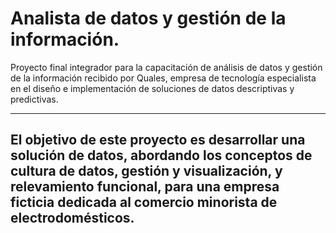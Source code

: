 # Analista de datos y gestión de la información. 

<div id = "header" align = "center">
</div>

Proyecto final integrador para la capacitación de análisis de datos y gestión de la información recibido por Quales, empresa de tecnología especialista en el diseño e implementación de soluciones de datos descriptivas y predictivas. 

<div align = 'center'>
</div>

---
El objetivo de este proyecto es desarrollar una solución de datos, abordando los conceptos de cultura de datos, gestión y visualización, y relevamiento funcional, para una empresa ficticia dedicada al comercio minorista de electrodomésticos.  
---
